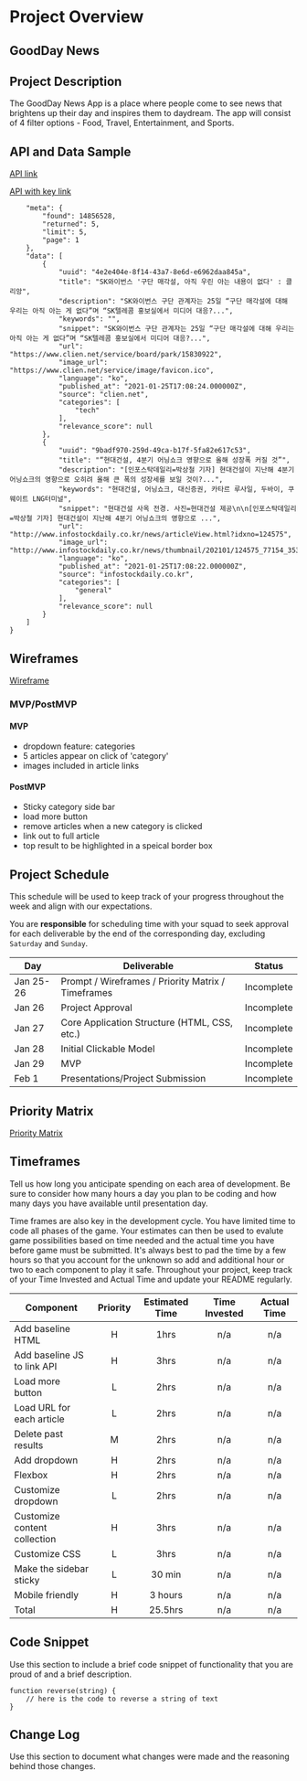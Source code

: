 # Project Overview

## GoodDay News 

## Project Description

The GoodDay News App is a place where people come to see news that brightens up their day and inspires them to daydream. The app will consist of 4 filter options - Food, Travel, Entertainment, and Sports. 

## API and Data Sample
[API link](https://www.thenewsapi.com/account/dashboard)

[API with key link](https://api.thenewsapi.com/v1/news/all?api_token=lP5M2Cl2kxTGETo0jr47ofrTkKI0F36z4lIzIBhw)

```{
    "meta": {
        "found": 14856528,
        "returned": 5,
        "limit": 5,
        "page": 1
    },
    "data": [
        {
            "uuid": "4e2e404e-8f14-43a7-8e6d-e6962daa845a",
            "title": "SK와이번스 '구단 매각설, 아직 우린 아는 내용이 없다' : 클리앙",
            "description": "SK와이번스 구단 관계자는 25일 “구단 매각설에 대해 우리는 아직 아는 게 없다”며 “SK텔레콤 홍보실에서 미디어 대응?...",
            "keywords": "",
            "snippet": "SK와이번스 구단 관계자는 25일 “구단 매각설에 대해 우리는 아직 아는 게 없다”며 “SK텔레콤 홍보실에서 미디어 대응?...",
            "url": "https://www.clien.net/service/board/park/15830922",
            "image_url": "https://www.clien.net/service/image/favicon.ico",
            "language": "ko",
            "published_at": "2021-01-25T17:08:24.000000Z",
            "source": "clien.net",
            "categories": [
                "tech"
            ],
            "relevance_score": null
        },
        {
            "uuid": "9badf970-259d-49ca-b17f-5fa82e617c53",
            "title": "“현대건설, 4분기 어닝쇼크 영향으로 올해 성장폭 커질 것”",
            "description": "[인포스탁데일리=박상철 기자] 현대건설이 지난해 4분기 어닝쇼크의 영향으로 오히려 올해 큰 폭의 성장세를 보일 것이?...",
            "keywords": "현대건설, 어닝쇼크, 대신증권, 카타르 루사일, 두바이, 쿠웨이트 LNG터미널",
            "snippet": "현대건설 사옥 전경. 사진=현대건설 제공\n\n[인포스탁데일리=박상철 기자] 현대건설이 지난해 4분기 어닝쇼크의 영향으로 ...",
            "url": "http://www.infostockdaily.co.kr/news/articleView.html?idxno=124575",
            "image_url": "http://www.infostockdaily.co.kr/news/thumbnail/202101/124575_77154_3532_v150.jpg",
            "language": "ko",
            "published_at": "2021-01-25T17:08:22.000000Z",
            "source": "infostockdaily.co.kr",
            "categories": [
                "general"
            ],
            "relevance_score": null
        }
    ]
}
```

## Wireframes
[Wireframe](https://wireframe.cc/pro/pp/ee036e204409937)




### MVP/PostMVP

#### MVP 
- dropdown feature: categories
- 5 articles appear on click of 'category'
- images included in article links

#### PostMVP  
- Sticky category side bar
- load more button
- remove articles when a new category is clicked
- link out to full article
- top result to be highlighted in a speical border box

## Project Schedule

This schedule will be used to keep track of your progress throughout the week and align with our expectations.  

You are **responsible** for scheduling time with your squad to seek approval for each deliverable by the end of the corresponding day, excluding `Saturday` and `Sunday`.

|  Day | Deliverable | Status
|---|---| ---|
|Jan 25-26| Prompt / Wireframes / Priority Matrix / Timeframes | Incomplete
|Jan 26| Project Approval | Incomplete
|Jan 27| Core Application Structure (HTML, CSS, etc.) | Incomplete
|Jan 28| Initial Clickable Model  | Incomplete
|Jan 29| MVP | Incomplete
|Feb 1| Presentations/Project Submission | Incomplete

## Priority Matrix
[Priority Matrix](https://wireframe.cc/pro/pp/3a2d2487a409959)

## Timeframes

Tell us how long you anticipate spending on each area of development. Be sure to consider how many hours a day you plan to be coding and how many days you have available until presentation day.

Time frames are also key in the development cycle.  You have limited time to code all phases of the game.  Your estimates can then be used to evalute game possibilities based on time needed and the actual time you have before game must be submitted. It's always best to pad the time by a few hours so that you account for the unknown so add and additional hour or two to each component to play it safe. Throughout your project, keep track of your Time Invested and Actual Time and update your README regularly.

| Component | Priority | Estimated Time | Time Invested | Actual Time |
| --- | :---: |  :---: | :---: | :---: |
| Add baseline HTML | H | 1hrs| n/a | n/a |
| Add baseline JS to link API | H | 3hrs| n/a | n/a |
| Load more button | L | 2hrs| n/a | n/a |
| Load URL for each article | L | 2hrs| n/a | n/a |
| Delete past results | M | 2hrs| n/a | n/a |
| Add dropdown | H | 2hrs| n/a | n/a |
| Flexbox | H | 2hrs| n/a | n/a |
| Customize dropdown | L | 2hrs| n/a | n/a |
| Customize content collection | H | 3hrs| n/a | n/a |
| Customize CSS | L | 3hrs| n/a | n/a |
| Make the sidebar sticky | L | 30 min| n/a | n/a |
| Mobile friendly | H | 3 hours| n/a | n/a |
| Total | H | 25.5hrs| n/a | n/a |

## Code Snippet

Use this section to include a brief code snippet of functionality that you are proud of and a brief description.  

```
function reverse(string) {
	// here is the code to reverse a string of text
}
```

## Change Log
 Use this section to document what changes were made and the reasoning behind those changes.  
